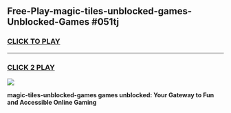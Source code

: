 
## Free-Play-magic-tiles-unblocked-games-Unblocked-Games #051tj
<h3>
<a href="https://news.freeplayer.one?title=magic-tiles-unblocked-games&ref=8M">CLICK TO PLAY</a></h3>
<hr>

<h3>
<a href="https://news.freeplayer.one?title=magic-tiles-unblocked-games&ref=8M">CLICK 2 PLAY</a>
  
</h3>

<a href="https://news.freeplayer.one?title=magic-tiles-unblocked-games&ref=8M"><img src="https://clearcache.store/games.png"></a>


**magic-tiles-unblocked-games games unblocked: Your Gateway to Fun and Accessible Online Gaming**
